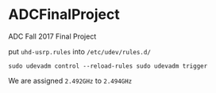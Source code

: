 # ADCFinalProject
ADC Fall 2017 Final Project

put `uhd-usrp.rules` into `/etc/udev/rules.d/`

`sudo udevadm control --reload-rules
sudo udevadm trigger`

We are assigned `2.492GHz` to `2.494GHz`
